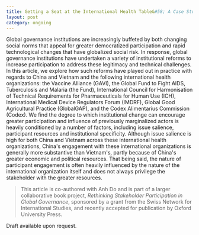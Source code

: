 ```yaml
---
title: Getting a Seat at the International Health Table&#58; A Case Study Comparison of China and Vietnam
layout: post
category: ongoing
---
```




<div class="message">
Global governance institutions are increasingly buffeted by both changing social norms that appeal for greater democratized participation and rapid technological changes that have globalized social risk. In response, global governance institutions have undertaken a variety of institutional reforms to increase participation to address these legitimacy and technical challenges. In this article, we explore how such reforms have played out in practice with regards to China and Vietnam and the following international health organizations: the Vaccine Alliance (GAVI), the Global Fund to Fight AIDS, Tuberculosis and Malaria (the Fund), International Council for Harmonisation of Technical Requirements for Pharmaceuticals for Human Use (ICH), International Medical Device Regulators Forum (IMDRF), Global Good Agricultural Practice (GlobalGAP), and the Codex Alimentarius Commission (Codex). We find the degree to which institutional change can encourage greater participation and influence of previously marginalized actors is heavily conditioned by a number of factors, including issue salience, participant resources and institutional specificity. Although issue salience is high for both China and Vietnam across these international health organizations, China's engagement with these international organizations is generally more substantive than Vietnam's, partly because of China's greater economic and political resources. That being said, the nature of participant engagement is often heavily influenced by the nature of the international organization itself and does not always privilege the stakeholder with the greater resources. <!--The results from our analyses suggest that while the integration of previously marginalized actors into global governance issues tracks closely with changes in political and economic status,-->
</div>

> This article is co-authored with Anh Do and is part of a larger collaborative book project, <i> Rethinking Stakeholder Participation in Global Governance</i>,  sponsored by a grant from the Swiss Network for International Studies, and recently accepted for publication by Oxford University Press. 

Draft available upon request. 
 

<br>
<br>


